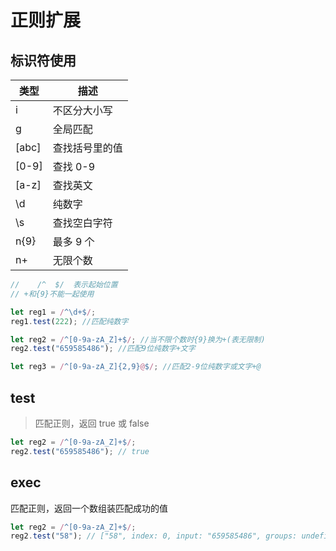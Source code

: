 # 正则扩展

## 标识符使用

| 类型  | 描述           |
| ----- | -------------- |
| i     | 不区分大小写   |
| g     | 全局匹配       |
| [abc] | 查找括号里的值 |
| [0-9] | 查找 0-9       |
| [a-z] | 查找英文       |
| \d    | 纯数字         |
| \s    | 查找空白字符   |
| n{9}  | 最多 9 个      |
| n+    | 无限个数       |

```js
//    /^  $/  表示起始位置
// +和{9}不能一起使用

let reg1 = /^\d+$/;
reg1.test(222); //匹配纯数字

let reg2 = /^[0-9a-zA_Z]+$/; //当不限个数时{9}换为+(表无限制)
reg2.test("659585486"); //匹配9位纯数字+文字

let reg3 = /^[0-9a-zA_Z]{2,9}@$/; //匹配2-9位纯数字或文字+@
```

## test

> 匹配正则，返回 true 或 false

```js
let reg2 = /^[0-9a-zA_Z]+$/;
reg2.test("659585486"); // true
```

## exec

匹配正则，返回一个数组装匹配成功的值

```js
let reg2 = /^[0-9a-zA_Z]+$/;
reg2.test("58"); // ["58", index: 0, input: "659585486", groups: undefined]
```
